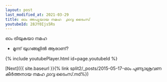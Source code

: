 ```yaml
---
layout: post
last_modified_at: 2021-03-29
title: ഓം അപ്യയായ നമഹ  ൧൦൮ ടൈംസ്
youtubeId: 28JY0Ijs5Rs
---
```

 
 
 ഓം ട്രിയുകയാ നമഹ 
 
 -  മൂന്ന് യുഗങ്ങളിൽ ആരാണ്? 
 
  
 
  
 
 
 
 
 
 


{% include youtubePlayer.html id=page.youtubeId %}
 
[Next]({{ site.baseurl }}{% link  split2/_posts/2015-05-17-ഓം പുണ്യാശ്രവണ കീർത്തനായ നമഹ ൧൦൮ ടൈംസ്.md%})
 

